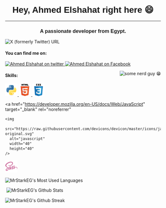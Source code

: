 <h1 style="font-family: sans-serif; text-align: center">
  Hey, Ahmed Elshahat right here 😄
</h1>
<hr />
<h3 style="font-family: sans-serif; text-align: center">
  A passionate developer from Egypt.
</h3>

<!-- https://komarev.com/ghpvc/?username=MrStarkEG -->
<a target="_blank">
  <img
    alt="X (formerly Twitter) URL"
    src="https://img.shields.io/twitter/follow/MrStarkEG1"
  />
</a>

<!-- - I am currently learning ReactJS 😮
- A BIG fan of Python 🥰 - Reach me on
- !(Telegram)[https://t.me/MrStarkEG] 🙋‍♂️-->

<h4 style="text-align: left">You can find me on:</h3>
<p style="text-align: left">
  <a href="https://twitter.com/MrStarkEG1" target="_blank"
    ><img
      src="https://raw.githubusercontent.com/rahuldkjain/github-profile-readme-generator/master/src/images/icons/Social/twitter.svg"
      alt="Ahmed Elshahat on twitter"
      height="40"
      width="40"
    />
  </a>
  <a href="https://www.facebook.com/MrStarkEG/" target="_blank"
    ><img
      src="https://raw.githubusercontent.com/rahuldkjain/github-profile-readme-generator/master/src/images/icons/Social/facebook.svg"
      alt="Ahmed Elshahat on Facebook"
      height="40"
      width="40"
  /></a>
</p>

<img
  src="https://media.tenor.com/NOYF3f82b_gAAAAC/programmer.gif"
  style="float: right"
  alt="some nerd guy 😁"
/>

<h4 style="text-align: left">Skills:</h3>
<p style="text-align: left">
  <a href="https://www.python.org" target="_blank" rel="noreferrer">
    <img
      src="https://raw.githubusercontent.com/devicons/devicon/master/icons/python/python-original.svg"
      alt="python"
      width="40"
      height="40"
    />
  </a>
  <a href="https://www.w3.org/html/" target="_blank" rel="noreferrer">
    <img
      src="https://raw.githubusercontent.com/devicons/devicon/master/icons/html5/html5-original-wordmark.svg"
      alt="html5"
      width="40"
      height="40"
    />
  </a>

  <a href="https://www.w3schools.com/css/" target="_blank" rel="noreferrer">
    <img
      src="https://raw.githubusercontent.com/devicons/devicon/master/icons/css3/css3-original-wordmark.svg"
      alt="css3"
      width="40"
      height="40"
    />
  </a>

  <a
    href="https://developer.mozilla.org/en-US/docs/Web/JavaScript"
    target="_blank"
    rel="noreferrer"
  >
    <img
      src="https://raw.githubusercontent.com/devicons/devicon/master/icons/javascript/javascript-original.svg"
      alt="javascript"
      width="40"
      height="40"
    />
  </a>

  <a href="https://sass-lang.com" target="_blank" rel="noreferrer">
    <img
      src="https://raw.githubusercontent.com/devicons/devicon/master/icons/sass/sass-original.svg"
      alt="sass"
      width="40"
      height="40"
    />
  </a>
</p>

<p>
<img style="text-align: left" src="https://github-readme-stats.vercel.app/api/top-langs?username=MrStarkEG&show_icons=true&locale=en&layout=compact" alt="MrStarkEG's Most Used Languages" /></p>

<p>&nbsp;<img align="center" src="https://github-readme-stats.vercel.app/api?username=MrStarkEG&show_icons=true&locale=en" alt="MrStarkEG's Github Stats" /></p>

<p><img align="center" src="https://github-readme-streak-stats.herokuapp.com/?user=MrStarkEG" alt="MrStarkEG's Github Streak" />
</p>
